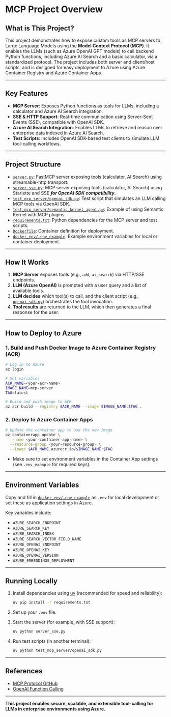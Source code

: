 # MCP Project Overview

## What is This Project?

This project demonstrates how to expose custom tools as MCP servers to Large Language Models using the **Model Context Protocol (MCP)**. It enables the LLMs (such as Azure OpenAI GPT models) to call backend Python functions, including Azure AI Search and a basic calculator, via a standardized protocol. The project includes both server and client/host scripts, and is designed for easy deployment to Azure using Azure Container Registry and Azure Container Apps.

---

## Key Features

- **MCP Server**: Exposes Python functions as tools for LLMs, including a calculator and Azure AI Search integration.
- **SSE & HTTP Support**: Real-time communication using Server-Sent Events (SSE), compatible with OpenAI SDK.
- **Azure AI Search Integration**: Enables LLMs to retrieve and reason over enterprise data indexed in Azure AI Search.
- **Test Scripts**: Includes OpenAI SDK-based test clients to simulate LLM tool-calling workflows.

---

## Project Structure

- [`server.py`](server.py): FastMCP server exposing tools (calculator, AI Search) using streamable-http transport.
- [`server_sse.py`](server_sse.py): MCP server exposing tools (calculator, AI Search) using Starlette and SSE ***for OpenAI SDK compatibility***.
- [`test_mcp_server/openai_sdk.py`](test_mcp_server/openai_sdk.py): Test script that simulates an LLM calling MCP tools via OpenAI SDK.
- [`test_mcp_server/semantic_kernel_agent.py`](test_mcp_server/semantic_kernel_agent.py): Example of using Semantic Kernel with MCP plugins.
- [`requirements.txt`](requirements.txt): Python dependencies for the MCP server and test scripts.
- [`Dockerfile`](Dockerfile): Container definition for deployment.
- [`docker_env/.env_example`](docker_env/.env_example): Example environment variables for local or container deployment.

---

## How It Works

1. **MCP Server** exposes tools (e.g., `add`, `ai_search`) via HTTP/SSE endpoints.
2. **LLM (Azure OpenAI)** is prompted with a user query and a list of available tools.
3. **LLM decides** which tool(s) to call, and the client script (e.g., [`openai_sdk.py`](test_mcp_server/openai_sdk.py)) orchestrates the tool invocation.
4. **Tool results** are returned to the LLM, which then generates a final response for the user.

---

## How to Deploy to Azure

### 1. Build and Push Docker Image to Azure Container Registry (ACR)

```sh
# Log in to Azure
az login

# Set variables
ACR_NAME=<your-acr-name>
IMAGE_NAME=mcp-server
TAG=latest

# Build and push image to ACR
az acr build --registry $ACR_NAME --image $IMAGE_NAME:$TAG .
```

### 2. Deploy to Azure Container Apps

```sh
# Update the container app to use the new image
az containerapp update \
  --name <your-container-app-name> \
  --resource-group <your-resource-group> \
  --image $ACR_NAME.azurecr.io/$IMAGE_NAME:$TAG
```

- Make sure to set environment variables in the Container App settings (see `.env_example` for required keys).

---

## Environment Variables

Copy and fill in [`docker_env/.env_example`](docker_env/.env_example) as `.env` for local development or set these as application settings in Azure.

Key variables include:
- `AZURE_SEARCH_ENDPOINT`
- `AZURE_SEARCH_KEY`
- `AZURE_SEARCH_INDEX`
- `AZURE_SEARCH_VECTOR_FIELD_NAME`
- `AZURE_OPENAI_ENDPOINT`
- `AZURE_OPENAI_KEY`
- `AZURE_OPENAI_VERSION`
- `AZURE_EMBEDDINGS_DEPLOYMENT`

---

## Running Locally

1. Install dependencies using [uv](https://github.com/astral-sh/uv) (recommended for speed and reliability):

   ```sh
   uv pip install -r requirements.txt
   ```

2. Set up your `.env` file.

3. Start the server (for example, with SSE support):

   ```sh
   uv python server_sse.py
   ```

4. Run test scripts (in another terminal):

   ```sh
   uv python test_mcp_server/openai_sdk.py
   ```

---

## References

- [MCP Protocol GitHub](https://github.com/microsoft/mcp-for-beginners)
- [OpenAI Function Calling](https://platform.openai.com/docs/guides/function-calling)

---

**This project enables secure, scalable, and extensible tool-calling for LLMs in enterprise environments using Azure.**